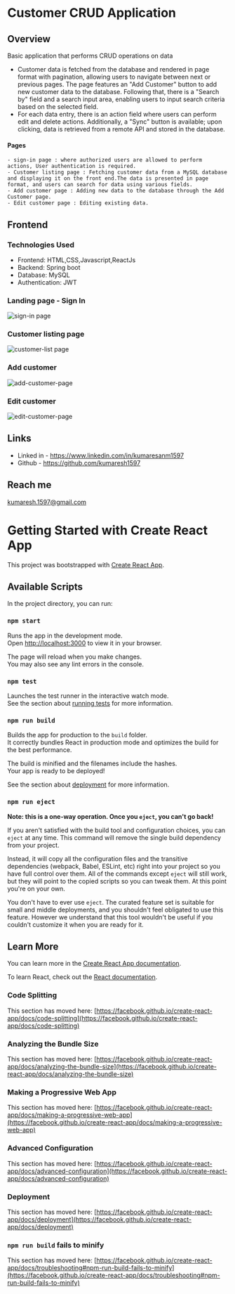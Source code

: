# Customer CRUD Application

## Overview
  Basic application that performs CRUD operations on data
   - Customer data is fetched from the database and rendered in page format with pagination, allowing users to navigate between next or previous pages. The page features an "Add Customer" button to add             new customer data to the database. Following that, there is a "Search by" field and a search input area, enabling users to input search criteria based on the selected field.
   - For each data entry, there is an action field where users can perform edit and delete actions. Additionally, a "Sync" button is available; upon clicking, data is retrieved from a remote API and               stored in the database.
     
#### Pages

    - sign-in page : where authorized users are allowed to perform actions, User authentication is required.
    - Customer listing page : Fetching customer data from a MySQL database and displaying it on the front end.The data is presented in page format, and users can search for data using various fields.
    - Add customer page : Adding new data to the database through the Add Customer page.
    - Edit customer page : Editing existing data.
   
 ## Frontend

### Technologies Used
- Frontend: HTML,CSS,Javascript,ReactJs
- Backend: Spring boot
- Database: MySQL
- Authentication: JWT
 
### Landing page - Sign In

![sign-in page](https://github.com/Sunbase-Assignment/frontend/assets/115056892/75b45f9a-f4e0-49cf-ae34-c4d161ad5375)



### Customer listing page

  ![customer-list page](https://github.com/Sunbase-Assignment/frontend/assets/115056892/de808501-87e8-4194-a553-bae85fcf5a24)

### Add customer

![add-customer-page](https://github.com/Sunbase-Assignment/frontend/assets/115056892/006b6b54-8c7b-499f-b118-4127735279c1)


### Edit customer

![edit-customer-page](https://github.com/Sunbase-Assignment/frontend/assets/115056892/92e3f48a-4cc9-49db-ab3b-ace59d73a920)


## Links

- Linked in - https://www.linkedin.com/in/kumaresanm1597
- Github - https://github.com/kumaresh1597

## Reach me

kumaresh.1597@gmail.com





# Getting Started with Create React App

This project was bootstrapped with [Create React App](https://github.com/facebook/create-react-app).

## Available Scripts

In the project directory, you can run:

### `npm start`

Runs the app in the development mode.\
Open [http://localhost:3000](http://localhost:3000) to view it in your browser.

The page will reload when you make changes.\
You may also see any lint errors in the console.

### `npm test`

Launches the test runner in the interactive watch mode.\
See the section about [running tests](https://facebook.github.io/create-react-app/docs/running-tests) for more information.

### `npm run build`

Builds the app for production to the `build` folder.\
It correctly bundles React in production mode and optimizes the build for the best performance.

The build is minified and the filenames include the hashes.\
Your app is ready to be deployed!

See the section about [deployment](https://facebook.github.io/create-react-app/docs/deployment) for more information.

### `npm run eject`

**Note: this is a one-way operation. Once you `eject`, you can't go back!**

If you aren't satisfied with the build tool and configuration choices, you can `eject` at any time. This command will remove the single build dependency from your project.

Instead, it will copy all the configuration files and the transitive dependencies (webpack, Babel, ESLint, etc) right into your project so you have full control over them. All of the commands except `eject` will still work, but they will point to the copied scripts so you can tweak them. At this point you're on your own.

You don't have to ever use `eject`. The curated feature set is suitable for small and middle deployments, and you shouldn't feel obligated to use this feature. However we understand that this tool wouldn't be useful if you couldn't customize it when you are ready for it.

## Learn More

You can learn more in the [Create React App documentation](https://facebook.github.io/create-react-app/docs/getting-started).

To learn React, check out the [React documentation](https://reactjs.org/).

### Code Splitting

This section has moved here: [https://facebook.github.io/create-react-app/docs/code-splitting](https://facebook.github.io/create-react-app/docs/code-splitting)

### Analyzing the Bundle Size

This section has moved here: [https://facebook.github.io/create-react-app/docs/analyzing-the-bundle-size](https://facebook.github.io/create-react-app/docs/analyzing-the-bundle-size)

### Making a Progressive Web App

This section has moved here: [https://facebook.github.io/create-react-app/docs/making-a-progressive-web-app](https://facebook.github.io/create-react-app/docs/making-a-progressive-web-app)

### Advanced Configuration

This section has moved here: [https://facebook.github.io/create-react-app/docs/advanced-configuration](https://facebook.github.io/create-react-app/docs/advanced-configuration)

### Deployment

This section has moved here: [https://facebook.github.io/create-react-app/docs/deployment](https://facebook.github.io/create-react-app/docs/deployment)

### `npm run build` fails to minify

This section has moved here: [https://facebook.github.io/create-react-app/docs/troubleshooting#npm-run-build-fails-to-minify](https://facebook.github.io/create-react-app/docs/troubleshooting#npm-run-build-fails-to-minify)

